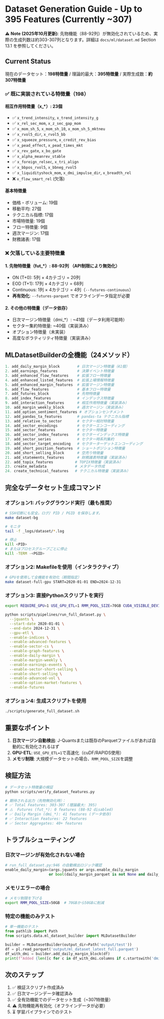 # Dataset Generation Guide - Up to 395 Features (Currently ~307)

⚠️ **Note (2025年10月更新)**: 先物機能（88-92列）が無効化されているため、実際の生成列数は約303-307列となります。詳細は `docs/ml/dataset.md` Section 13.1 を参照してください。

## Current Status

現在のデータセット：**198特徴量** / 理論的最大：**395特徴量** / 実際生成数：**約307特徴量**

### ✅ 既に実装されている特徴量（198）

#### 相互作用特徴量（x_*）: 23個
- ✅ `x_trend_intensity`, `x_trend_intensity_g`
- ✅ `x_rel_sec_mom`, `x_z_sec_gap_mom`
- ✅ `x_mom_sh_5`, `x_mom_sh_10`, `x_mom_sh_5_mktneu`
- ✅ `x_rvol5_dir`, `x_rvol5_bb`
- ✅ `x_squeeze_pressure`, `x_credit_rev_bias`
- ✅ `x_pead_effect`, `x_pead_times_mkt`
- ✅ `x_rev_gate`, `x_bo_gate`
- ✅ `x_alpha_meanrev_stable`
- ✅ `x_foreign_relsec`, `x_tri_align`
- ✅ `x_bbpos_rvol5`, `x_bbneg_rvol5`
- ✅ `x_liquidityshock_mom`, `x_dmi_impulse_dir`, `x_breadth_rel`
- ❌ `x_flow_smart_rel` (欠落)

#### 基本特徴量
- 価格・ボリューム: 19個
- 移動平均: 27個
- テクニカル指標: 17個
- 市場特徴量: 19個
- フロー特徴量: 9個
- 週次マージン: 17個
- 財務諸表: 17個

### ❌ 欠落している主要特徴量

#### 1. 先物特徴量（fut_*）: 88-92列 **（API制限により無効化）**
- ON (T+0): 5列 × 4カテゴリ = 20列
- EOD (T+1): 17列 × 4カテゴリ = 68列
- Continuous: 1列 × 4カテゴリ = 4列（`--futures-continuous`）
- **再有効化**: `--futures-parquet` でオフラインデータ指定が必要

#### 2. その他の特徴量（データ依存）
- 日次マージン特徴量（dmi_*）: ~41個（データ利用可能時）
- セクター集約特徴量: ~40個（実装済み）
- オプション特徴量（未実装）
- 高度なボラティリティ特徴量（実装済み）

## MLDatasetBuilderの全機能（24メソッド）

```python
1. add_daily_margin_block        # 日次マージン特徴量（41個）
2. add_earnings_features         # 決算イベント特徴量
3. add_enhanced_flow_features    # 拡張フロー特徴量
4. add_enhanced_listed_features  # 拡張上場情報特徴量
5. add_enhanced_margin_features  # 拡張マージン特徴量
6. add_flow_features             # 基本フロー特徴量
7. add_futures_block             # 先物特徴量
8. add_index_features            # インデックス特徴量
9. add_interaction_features      # 相互作用特徴量（実装済み）
10. add_margin_weekly_block      # 週次マージン（実装済み）
11. add_option_sentiment_features # オプションセンチメント
12. add_pandas_ta_features       # pandas-ta テクニカル指標
13. add_relative_to_sector       # セクター相対特徴量
14. add_sector_encodings         # セクターエンコーディング
15. add_sector_features          # セクター特徴量
16. add_sector_index_features    # セクターインデックス特徴量
17. add_sector_series            # セクター時系列集約
18. add_sector_target_encoding   # セクターターゲットエンコーディング
19. add_short_position_features  # ショートポジション特徴量
20. add_short_selling_block      # 空売り特徴量
21. add_statements_features      # 財務諸表特徴量（実装済み）
22. add_topix_features          # TOPIX特徴量（実装済み）
23. create_metadata             # メタデータ作成
24. create_technical_features   # テクニカル特徴量（実装済み）
```

## 完全なデータセット生成コマンド

### オプション1: バックグラウンド実行（最も推奨）

```bash
# SSH切断にも安全。ログ/ PID / PGID を保存します。
make dataset-bg

# モニタ
tail -f _logs/dataset/*.log

# 停止
kill <PID>
# またはプロセスグループごとに停止
kill -TERM -<PGID>
```

### オプション2: Makefileを使用（インタラクティブ）

```bash
# GPUを使用して全機能を有効化（期間指定）
make dataset-full-gpu START=2020-01-01 END=2024-12-31
```

### オプション3: 直接Pythonスクリプトを実行

```bash
export REQUIRE_GPU=1 USE_GPU_ETL=1 RMM_POOL_SIZE=70GB CUDA_VISIBLE_DEVICES=0

python scripts/pipelines/run_full_dataset.py \
  --jquants \
  --start-date 2020-01-01 \
  --end-date 2024-12-31 \
  --gpu-etl \
  --enable-indices \
  --enable-advanced-features \
  --enable-sector-cs \
  --enable-graph-features \
  --enable-daily-margin \
  --enable-margin-weekly \
  --enable-earnings-events \
  --enable-sector-short-selling \
  --enable-short-selling \
  --enable-advanced-vol \
  --enable-option-market-features \
  --enable-futures
```

### オプション4: 生成スクリプトを使用

```bash
./scripts/generate_full_dataset.sh
```

## 重要なポイント

1. **日次マージン自動検出**: J-Quantsまたは既存のParquetファイルがあれば自動的に有効化されるはず
2. **GPU-ETL**: `USE_GPU_ETL=1`で高速化（cuDF/RAPIDS使用）
3. **メモリ制限**: 大規模データセットの場合、`RMM_POOL_SIZE`を調整

## 検証方法

```bash
# データセット特徴量の検証
python scripts/verify_dataset_features.py

# 期待される出力（先物無効化時）：
# ✅ Total Features: 303-307 (理論最大: 395)
# ⚠️  Futures (fut_*): 0 features (88-92 disabled)
# ✅ Daily Margin (dmi_*): 41 features (データ依存)
# ✅ Interaction Features: 22 features
# ✅ Sector Aggregates: 40+ features
```

## トラブルシューティング

### 日次マージンが有効化されない場合

```python
# run_full_dataset.py:946 の自動検出ロジック確認
enable_daily_margin=(args.jquants or args.enable_daily_margin
                    or bool(daily_margin_parquet is not None and daily_margin_parquet.exists()))
```

### メモリエラーの場合

```bash
# メモリ制限を下げる
export RMM_POOL_SIZE=50GB  # 70GBから50GBに削減
```

### 特定の機能のみテスト

```python
# 単一機能のテスト
from pathlib import Path
from scripts.data.ml_dataset_builder import MLDatasetBuilder

builder = MLDatasetBuilder(output_dir=Path('output/test'))
df = pl.read_parquet('output/ml_dataset_latest_full.parquet')
df_with_dmi = builder.add_daily_margin_block(df)
print(f"Added {len([c for c in df_with_dmi.columns if c.startswith('dmi_')])} DMI features")
```

## 次のステップ

1. ✅ 検証スクリプト作成済み
2. ✅ 日次マージンデータ確認済み
3. ✅ 全有効機能でのデータセット生成（~307特徴量）
4. ⚠️  先物機能再有効化（オフラインデータが必要）
5. ⏳ 学習パイプラインでのテスト
